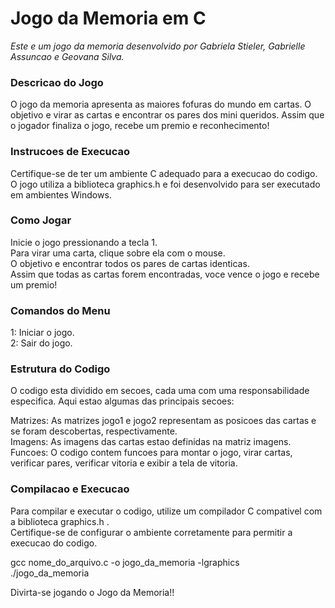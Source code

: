 <h1>Jogo da Memoria em C</h1>

<i>Este e um jogo da memoria desenvolvido por Gabriela Stieler, Gabrielle Assuncao e Geovana Silva.</i>


<h3>Descricao do Jogo</h3>

O jogo da memoria apresenta as maiores fofuras do mundo em cartas. O objetivo e virar as cartas e encontrar os pares dos mini queridos. Assim que o jogador finaliza o jogo, recebe um premio e reconhecimento!


<h3>Instrucoes de Execucao</h3>

Certifique-se de ter um ambiente C adequado para a execucao do codigo. O jogo utiliza a biblioteca graphics.h e foi desenvolvido para ser executado em ambientes Windows.


<h3>Como Jogar</h3>

Inicie o jogo pressionando a tecla 1. <br>
Para virar uma carta, clique sobre ela com o mouse. <br>
O objetivo e encontrar todos os pares de cartas identicas. <br>
Assim que todas as cartas forem encontradas, voce vence o jogo e recebe um premio! <br>


<h3>Comandos do Menu</h3>

1: Iniciar o jogo. <br>
2: Sair do jogo. <br>


<h3>Estrutura do Codigo</h3>

O codigo esta dividido em secoes, cada uma com uma responsabilidade especifica. Aqui estao algumas das principais secoes: <br>

Matrizes: As matrizes jogo1 e jogo2 representam as posicoes das cartas e se foram descobertas, respectivamente. <br>
Imagens: As imagens das cartas estao definidas na matriz imagens. <br>
Funcoes: O codigo contem funcoes para montar o jogo, virar cartas, verificar pares, verificar vitoria e exibir a tela de vitoria. <br>


<h3>Compilacao e Execucao</h3>

Para compilar e executar o codigo, utilize um compilador C compativel com a biblioteca graphics.h . <br>
Certifique-se de configurar o ambiente corretamente para permitir a execucao do codigo. <br>

gcc nome_do_arquivo.c -o jogo_da_memoria -lgraphics <br>
./jogo_da_memoria <br>


Divirta-se jogando o Jogo da Memoria!! <br>
